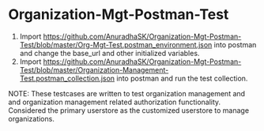 # Organization-Mgt-Postman-Test

1. Import https://github.com/AnuradhaSK/Organization-Mgt-Postman-Test/blob/master/Org-Mgt-Test.postman_environment.json  into postman and change the base_url and other initialized variables.
2. Import https://github.com/AnuradhaSK/Organization-Mgt-Postman-Test/blob/master/Organization-Management-Test.postman_collection.json into postman and run the test collection.


NOTE: These testcases are written to test organization management and and organization management related authorization functionality.
Considered the primary userstore as the customized userstore to manage organizations.
